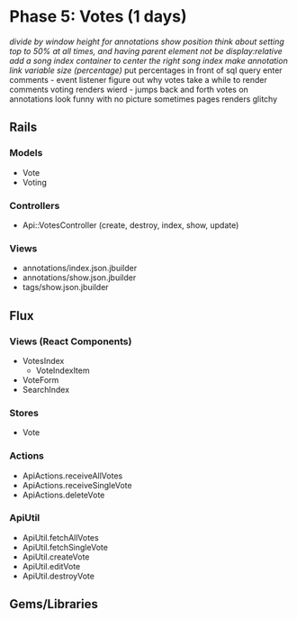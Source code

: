 # Phase 5: Votes (1 days)

*divide by window height for annotations show position*
*think about setting top to 50% at all times, and having parent element not be display:relative*
*add a song index container to center the right song index*
*make annotation link variable size (percentage)*
put percentages in front of sql query
enter comments - event listener
figure out why votes take a while to render
comments voting renders wierd - jumps back and forth
votes on annotations look funny with no picture
sometimes pages renders glitchy

## Rails
### Models
* Vote
* Voting

### Controllers
* Api::VotesController (create, destroy, index, show, update)

### Views
* annotations/index.json.jbuilder
* annotations/show.json.jbuilder
* tags/show.json.jbuilder

## Flux
### Views (React Components)
* VotesIndex
  - VoteIndexItem
* VoteForm
* SearchIndex

### Stores
* Vote

### Actions
* ApiActions.receiveAllVotes
* ApiActions.receiveSingleVote
* ApiActions.deleteVote

### ApiUtil
* ApiUtil.fetchAllVotes
* ApiUtil.fetchSingleVote
* ApiUtil.createVote
* ApiUtil.editVote
* ApiUtil.destroyVote

## Gems/Libraries
